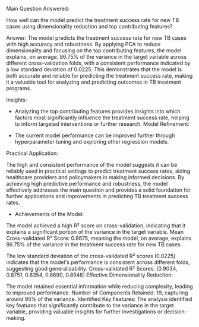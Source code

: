 Main Question Answered:

How well can the model predict the treatment success rate for new TB cases using dimensionality reduction and top contributing features?

Answer:
The model predicts the treatment success rate for new TB cases with high accuracy and robustness. By applying PCA to reduce dimensionality and focusing on the top contributing features, the model explains, on average, 86.75% of the variance in the target variable across different cross-validation folds, with a consistent performance indicated by a low standard deviation of 0.0225. This demonstrates that the model is both accurate and reliable for predicting the treatment success rate, making it a valuable tool for analyzing and predicting outcomes in TB treatment programs.

Insights:

- Analyzing the top contributing features provides insights into which factors most significantly influence the treatment success rate, helping to inform targeted interventions or further research.
Model Refinement:

- The current model performance can be improved further through hyperparameter tuning and exploring other regression models.

Practical Application:

The high and consistent performance of the model suggests it can be reliably used in practical settings to predict treatment success rates, aiding healthcare providers and policymakers in making informed decisions. By achieving high predictive performance and robustness, the model effectively addresses the main question and provides a solid foundation for further applications and improvements in predicting TB treatment success rates.

- Achievements of the Model:

The model achieved a high R² score on cross-validation, indicating that it explains a significant portion of the variance in the target variable. Mean Cross-validated R² Score: 0.8675, meaning the model, on average, explains 86.75% of the variance in the treatment success rate for new TB cases.

The low standard deviation of the cross-validated R² scores (0.0225) indicates that the model's performance is consistent across different folds, suggesting good generalizability.
Cross-validated R² Scores: [0.9034, 0.8751, 0.8354, 0.8690, 0.8548]
Effective Dimensionality Reduction:

The model retained essential information while reducing complexity, leading to improved performance.
Number of Components Retained: 19, capturing around 95% of the variance.
Identified Key Features: The analysis identified key features that significantly contribute to the variance in the target variable, providing valuable insights for further investigations or decision-making.





